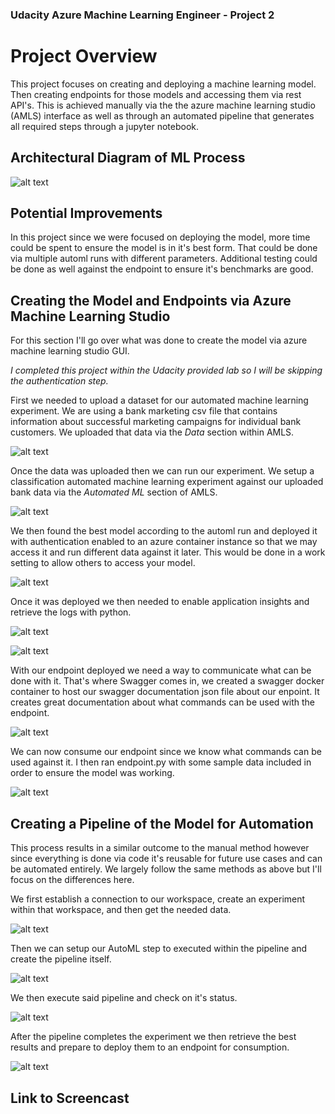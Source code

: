 ### Udacity Azure Machine Learning Engineer - Project 2

# Project Overview
This project focuses on creating and deploying a machine learning model. Then creating endpoints for those models and accessing them via rest API's. This is achieved manually via the the azure machine learning studio (AMLS) interface as well as through an automated pipeline that generates all required steps through a jupyter notebook.

## Architectural Diagram of ML Process
![alt text](https://raw.githubusercontent.com/mattwatson50/udacity_azure_ml_p2/main/screenshots/amls_arch.drawio.png)

## Potential Improvements
In this project since we were focused on deploying the model, more time could be spent to ensure the model is in it's best form. That could be done via multiple automl runs with different parameters. Additional testing could be done as well against the endpoint to ensure it's benchmarks are good.

## Creating the Model and Endpoints via Azure Machine Learning Studio
For this section I'll go over what was done to create the model via azure machine learning studio GUI.

*I completed this project within the Udacity provided lab so I will be skipping the authentication step.*

First we needed to upload a dataset for our automated machine learning experiment. We are using a bank marketing csv file that contains information about successful marketing campaigns for individual bank customers. We uploaded that data via the *Data* section within AMLS.

![alt text](https://raw.githubusercontent.com/mattwatson50/udacity_azure_ml_p2/main/screenshots/bank_marketing_created.png)

Once the data was uploaded then we can run our experiment. We setup a classification automated machine learning experiment against our uploaded bank data via the *Automated ML* section of AMLS.

![alt text](https://raw.githubusercontent.com/mattwatson50/udacity_azure_ml_p2/main/screenshots/completed_automl_run.png)

We then found the best model according to the automl run and deployed it with authentication enabled to an azure container instance so that we may access it and run different data against it later. This would be done in a work setting to allow others to access your model.

![alt text](https://raw.githubusercontent.com/mattwatson50/udacity_azure_ml_p2/main/screenshots/best_model.png)

Once it was deployed we then needed to enable application insights and retrieve the logs with python.

![alt text](https://raw.githubusercontent.com/mattwatson50/udacity_azure_ml_p2/main/screenshots/app_insights_enabled.png)

![alt text](https://raw.githubusercontent.com/mattwatson50/udacity_azure_ml_p2/main/screenshots/logs_running_terminal.png)

With our endpoint deployed we need a way to communicate what can be done with it. That's where Swagger comes in, we created a swagger docker container to host our swagger documentation json file about our enpoint. It creates great documentation about what commands can be used with the endpoint.

![alt text](https://raw.githubusercontent.com/mattwatson50/udacity_azure_ml_p2/main/screenshots/swagger_running.png)

We can now consume our endpoint since we know what commands can be used against it. I then ran endpoint.py with some sample data included in order to ensure the model was working.

![alt text](https://raw.githubusercontent.com/mattwatson50/udacity_azure_ml_p2/main/screenshots/endpoint_success.png)

## Creating a Pipeline of the Model for Automation
This process results in a similar outcome to the manual method however since everything is done via code it's reusable for future use cases and can be automated entirely. We largely follow the same methods as above but I'll focus on the differences here.

We first establish a connection to our workspace, create an experiment within that workspace, and then get the needed data.

![alt text](https://raw.githubusercontent.com/mattwatson50/udacity_azure_ml_p2/main/screenshots/bank_mark_data_automl_python.png)

Then we can setup our AutoML step to executed within the pipeline and create the pipeline itself.

![alt text](https://raw.githubusercontent.com/mattwatson50/udacity_azure_ml_p2/main/screenshots/pipeline_created.png)

We then execute said pipeline and check on it's status.

![alt text](https://raw.githubusercontent.com/mattwatson50/udacity_azure_ml_p2/main/screenshots/run_details_running.png)

After the pipeline completes the experiment we then retrieve the best results and prepare to deploy them to an endpoint for consumption.

![alt text](https://raw.githubusercontent.com/mattwatson50/udacity_azure_ml_p2/main/screenshots/pipeline_endpoint.png)

## Link to Screencast
